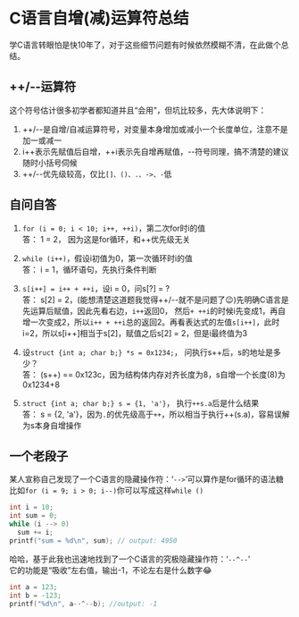 # C语言自增(减)运算符总结

学C语言转眼怕是快10年了，对于这些细节问题有时候依然模糊不清，在此做个总结。

## ++/--运算符
这个符号估计很多初学者都知道并且“会用”，但坑比较多，先大体说明下：  
1. ++/--是自增/自减运算符号，对变量本身增加或减小一个长度单位，注意不是加一或减一
2. i++表示先赋值后自增，++i表示先自增再赋值，--符号同理，搞不清楚的建议随时小括号伺候
3. ++/--优先级较高，仅比`[]、()、.、->、-`低

## 自问自答
1. `for (i = 0; i < 10; i++, ++i)`，第二次for时i的值  
  答： 1 = 2， 因为这是for循环，和++优先级无关

2. `while (i++)`，假设i初值为0，第一次循环时i的值  
  答： i = 1，循环语句，先执行条件判断

3. `s[i++] = i++ + ++i`，设i = 0，问s[?] = ?  
  答： s[2] = 2，(能想清楚这道题我觉得++/--就不是问题了😉)先明确C语言是先运算后赋值，因此先看右边，`i++`返回0， 然后`+ ++i`的时候i先变成1，再自增一次变成2，所以`i++ + ++i`总的返回2。再看表达式的左值`s[i++]`，此时i=2，所以s[i++]相当于s[2]，赋值之后s[2] = 2，但是i最终值为3

4. 设`struct {int a; char b;} *s = 0x1234;`， 问执行s++后，s的地址是多少？  
  答： (s++) == 0x123c，因为结构体内存对齐长度为8，s自增一个长度(8)为0x1234+8

5. `struct {int a; char b;} s = {1, 'a'}`， 执行`++s.a`后是什么结果  
  答： s = {2, 'a'}，因为`.`的优先级高于`++`，所以相当于执行++(s.a)，容易误解为s本身自增操作

## 一个老段子
某人宣称自己发现了一个C语言的隐藏操作符：‘`-->`’可以算作是for循环的语法糖  
比如`for (i = 9; i > 0; i--)`你可以写成这样`while ()`
```c
int i = 10;
int sum = 0;
while (i --> 0)
  sum += i;
printf("sum = %d\n", sum); // output: 4950
```

哈哈，基于此我也迅速地找到了一个C语言的究极隐藏操作符：‘`--^--`’  
它的功能是“吸收”左右值，输出-1，不论左右是什么数字😂
```c
int a = 123;
int b = -123;
printf("%d\n", a--^--b); //output: -1
```